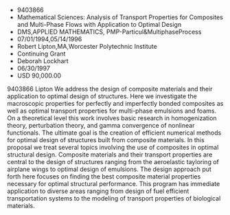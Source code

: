 
* 9403866
* Mathematical Sciences: Analysis of Transport Properties for Composites and Multi-Phase Flows with Application to Optimal Design
* DMS,APPLIED MATHEMATICS, PMP-Particul&MultiphaseProcess
* 07/01/1994,05/14/1996
* Robert Lipton,MA,Worcester Polytechnic Institute
* Continuing Grant
* Deborah Lockhart
* 06/30/1997
* USD 90,000.00

9403866 Lipton We address the design of composite materials and their
application to optimal design of structures. Here we investigate the macroscopic
properties for perfectly and imperfectly bonded composites as well as optimal
transport properties for multi-phase emulsions and foams. On a theoretical level
this work involves basic research in homogenization theory, perturbation theory,
and gamma convergence of nonlinear functionals. The ultimate goal is the
creation of efficient numerical methods for optimal design of structures built
from composite materials. In this proposal we treat several topics involving the
use of composites in optimal structural design. Composite materials and their
transport properties are central to the design of structures ranging from the
aeroelastic tayloring of airplane wings to optimal design of emulsions. The
design approach put forth here focuses on finding the best composite material
properties necessary for optimal structural performance. This program has
immediate application to diverse areas ranging from design of fuel efficient
transportation systems to the modeling of transport properties of biological
materials.
